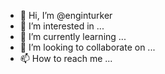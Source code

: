 - 👋 Hi, I’m @enginturker
- 👀 I’m interested in ...
- 🌱 I’m currently learning ...
- 💞️ I’m looking to collaborate on ...
- 📫 How to reach me ...

<!---
enginturker/enginturker is a ✨ special ✨ repository because its `README.md` (this file) appears on your GitHub profile.
You can click the Preview link to take a look at your changes.
--->
